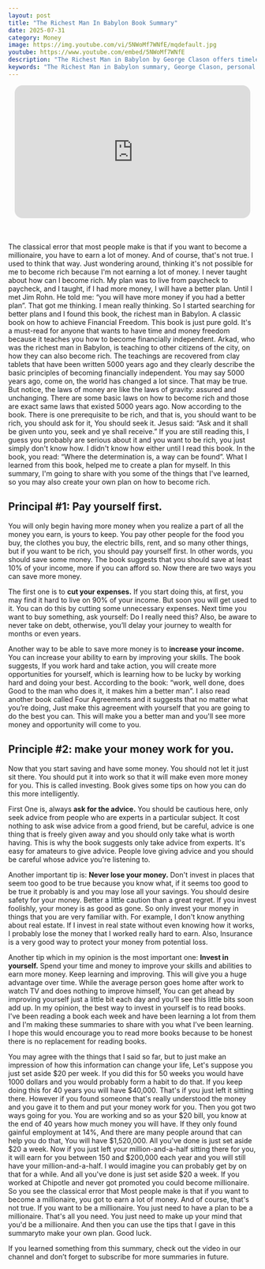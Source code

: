 ```yaml
---
layout: post
title: "The Richest Man In Babylon Book Summary"
date: 2025-07-31
category: Money
image: https://img.youtube.com/vi/5NWoMf7WNfE/mqdefault.jpg
youtube: https://www.youtube.com/embed/5NWoMf7WNfE
description: "The Richest Man in Babylon by George Clason offers timeless financial wisdom on saving, investing, and building lasting wealth."
keywords: "The Richest Man in Babylon summary, George Clason, personal finance, pay yourself first, financial independence, wealth building, saving money, investing, book summary"
---
```


<div style="display: flex; justify-content: center; margin-bottom: 20px;">
  <div style="aspect-ratio: 16 / 9; width: 95%; max-width: 700px; position: relative;">
    <iframe 
      src="https://www.youtube.com/embed/5NWoMf7WNfE"
      title="YouTube video player"
      allowfullscreen
      frameborder="0"
      style="position: absolute; inset: 0; width: 100%; height: 100%; border-radius: 16px;">
    </iframe>
  </div>
</div>

<div style="height: 15px;"></div>
<!-- ..................................................................... -->


The classical error that most people make is that if you want to become a millionaire, you have to earn a lot of money. And of course, that's not true. I used to think that way. Just wondering around, thinking it's not possible for me to become rich because I'm not earning a lot of money. I never taught about how can I become rich. My plan was to live from paycheck to paycheck, and I taught, if I had more money, I will have a better plan. Until I met Jim Rohn. He told me: “you will have more money if you had a better plan”. That got me thinking. I mean really thinking. So I started searching for better plans and I found this book, the richest man in Babylon. A classic book on how to achieve Financial Freedom. This book is just pure gold. It's a must-read for anyone that wants to have time and money freedom because it teaches you how to become financially independent. Arkad, who was the richest man in Babylon, is teaching to other citizens of the city, on how they can also become rich. The teachings are recovered from clay tablets that have been written 5000 years ago and they clearly describe the basic principles of becoming financially independent. You may say 5000 years ago, come on, the world has changed a lot since. That may be true. But notice, the laws of money are like the laws of gravity: assured and unchanging. There are some basic laws on how to become rich and those are exact same laws that existed 5000 years ago. Now according to the book. There is one prerequisite to be rich, and that is, you should want to be rich, you should ask for it, You should seek it. Jesus said: “Ask and it shall be given unto you, seek and ye shall receive.” If you are still reading this, I guess you probably are serious about it and you want to be rich, you just simply don't know how. I didn't know how either until I read this book. In the book, you read: “Where the determination is, a way can be found”. What I learned from this book, helped me to create a plan for myself. In this summary, I'm going to share with you some of the things that I've learned, so you may also create your own plan on how to become rich.

 

## Principal #1: Pay yourself first. 

You will only begin having more money when you realize a part of all the money you earn, is yours to keep. You pay other people for the food you buy, the clothes you buy, the electric bills, rent, and so many other things, but if you want to be rich, you should pay yourself first. In other words, you should save some money. The book suggests that you should save at least 10% of your income, more if you can afford so. Now there are two ways you can save more money. 

The first one is to **cut your expenses.** If you start doing this, at first, you may find it hard to live on 90% of your income. But soon you will get used to it. You can do this by cutting some unnecessary expenses. Next time you want to buy something, ask yourself: Do I really need this? Also, be aware to never take on debt, otherwise, you’ll delay your journey to wealth for months or even years.

Another way to be able to save more money is to **increase your income.** You can increase your ability to earn by improving your skills. The book suggests, If you work hard and take action, you will create more opportunities for yourself, which is learning how to be lucky by working hard and doing your best. According to the book: “work, well done, does Good to the man who does it, it makes him a better man”. I also read another book called Four Agreements and it suggests that no matter what you’re doing, Just make this agreement with yourself that you are going to do the best you can. This will make you a better man and you'll see more money and opportunity will come to you. 

 

## Principle #2: make your money work for you.

Now that you start saving and have some money. You should not let it just sit there. You should put it into work so that it will make even more money for you. This is called investing. Book gives some tips on how you can do this more intelligently. 

First One is, always **ask for the advice.** You should be cautious here, only seek advice from people who are experts in a particular subject. It cost nothing to ask wise advice from a good friend, but be careful, advice is one thing that is freely given away and you should only take what is worth having. This is why the book suggests only take advice from experts. It's easy for amateurs to give advice. People love giving advice and you should be careful whose advice you're listening to. 

Another important tip is: **Never lose your money.** Don't invest in places that seem too good to be true because you know what,  if it seems too good to be true it probably is and you may lose all your savings. You should desire safety for your money. Better a little caution than a great regret. If you invest foolishly, your money is as good as gone. So only invest your money in things that you are very familiar with. For example, I don't know anything about real estate. If I invest in real state without even knowing how it works, I probably lose the money that I worked really hard to earn. Also, Insurance is a very good way to protect your money from potential loss.

Another tip which in my opinion is the most important one:  **Invest in yourself.** Spend your time and money to improve your skills and abilities to earn more money. Keep learning and improving. This will give you a huge advantage over time. While the average person goes home after work to watch TV and does nothing to improve himself, You can get ahead by improving yourself just a little bit each day and you’ll see this little bits soon add up. In my opinion, the best way to invest in yourself is to read books. I've been reading a book each week and have been learning a lot from them and I'm making these summaries to share with you what I’ve been learning. I hope this would encourage you to read more books because to be honest there is no replacement for reading books.

 

You may agree with the things that I said so far, but to just make an impression of how this information can change your life, Let's suppose you just set aside $20 per week. If you did this for 50 weeks you would have 1000 dollars and you would probably form a habit to do that. If you keep doing this for 40 years you will have $40,000. That's if you just left it sitting there. However if you found someone that's really understood the money and you gave it to them and put your money work for you. Then you got two ways going for you. You are working and so as your $20 bill, you know at the end of 40 years how much money you will have. If they only found gainful employment at 14%, And there are many people around that can help you do that, You will have $1,520,000. All you've done is just set aside $20 a week. Now if you just left your million-and-a-half sitting there for you, it will earn for you between 150 and $200,000 each year and you will still have your million-and-a-half. I would imagine you can probably get by on that for a while. And all you've done is just set aside $20 a week. If you worked at Chipotle and never got promoted you could become millionaire. So you see the classical error that Most people make is that if you want to become a millionaire, you got to earn a lot of money. And of course, that's not true. If you want to be a millionaire. You just need to have a plan to be a millionaire. That's all you need. You just need to make up your mind that you'd be a millionaire. And then you can use the tips that I gave in this summaryto make your own plan. Good luck.

If you learned something from this summary, check out the video in our channel and don’t forget to subscribe for more summaries in future.
